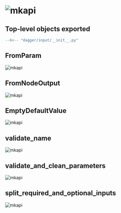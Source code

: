 # ![mkapi](dagger.input)

## Top-level objects exported

```python
--8<-- "dagger/input/__init__.py"
```

## FromParam

![mkapi](dagger.input.FromParam)


## FromNodeOutput

![mkapi](dagger.input.FromNodeOutput)


## EmptyDefaultValue

![mkapi](dagger.input.EmptyDefaultValue)


## validate_name

![mkapi](dagger.input.validate_name)


## validate_and_clean_parameters

![mkapi](dagger.input.validate_and_clean_parameters)


## split_required_and_optional_inputs

![mkapi](dagger.input.split_required_and_optional_inputs)

